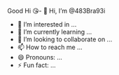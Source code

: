 Good Hi 😘- 👋 Hi, I’m @483Bra93i
- 👀 I’m interested in ...
- 🌱 I’m currently learning ...
- 💞️ I’m looking to collaborate on ...
- 📫 How to reach me ...
- 😄 Pronouns: ...
- ⚡ Fun fact: ...

<!---
483Bra93i/483Bra93i is a ✨ special ✨ repository because its `README.md` (this file) appears on your GitHub profile.
You can click the Preview link to take a look at your changes.
--->
